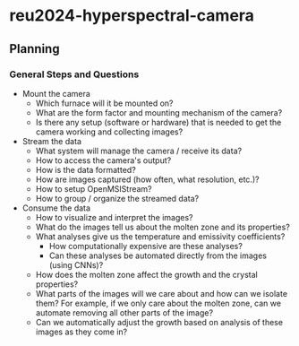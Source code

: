 # reu2024-hyperspectral-camera
## Planning
### General Steps and Questions
* Mount the camera
  * Which furnace will it be mounted on?
  * What are the form factor and mounting mechanism of the camera?
  * Is there any setup (software or hardware) that is needed to get the camera working and collecting images?
* Stream the data
  * What system will manage the camera / receive its data?
  * How to access the camera's output?
  * How is the data formatted?
  * How are images captured (how often, what resolution, etc.)?
  * How to setup OpenMSIStream?
  * How to group / organize the streamed data?
* Consume the data
  * How to visualize and interpret the images?
  * What do the images tell us about the molten zone and its properties?
  * What analyses give us the temperature and emissivity coefficients?
    * How computationally expensive are these analyses?
    * Can these analyses be automated directly from the images (using CNNs)?
  * How does the molten zone affect the growth and the crystal properties?
  * What parts of the images will we care about and how can we isolate them? For example, if we only care about the molten zone, can we automate removing all other parts of the image?
  * Can we automatically adjust the growth based on analysis of these images as they come in?
